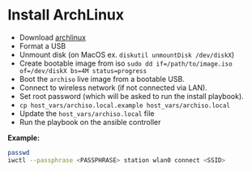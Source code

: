 # Install ArchLinux

- Download [archlinux](https://archlinux.org/releng/releases/)
- Format a USB
- Unmount disk (on MacOS ex. `diskutil unmountDisk /dev/diskX`)
- Create bootable image from iso `sudo dd if=/path/to/image.iso of=/dev/diskX bs=4M status=progress`
- Boot the `archiso` live image from a bootable USB.
- Connect to wireless network (if not connected via LAN).
- Set root password (which will be asked to run the install playbook).
- `cp host_vars/archiso.local.example host_vars/archiso.local`
- Update the `host_vars/archiso.local` file
- Run the playbook on the ansible controller

**Example:**

```bash
passwd
iwctl --passphrase <PASSPHRASE> station wlan0 connect <SSID>
```
